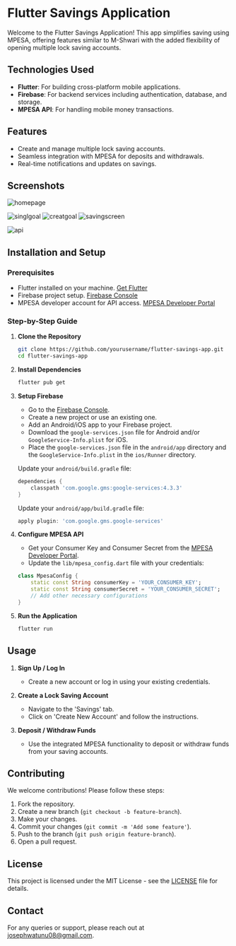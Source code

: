 
# Flutter Savings Application

Welcome to the Flutter Savings Application! This app simplifies saving using MPESA, offering features similar to M-Shwari with the added flexibility of opening multiple lock saving accounts.

## Technologies Used
- **Flutter**: For building cross-platform mobile applications.
- **Firebase**: For backend services including authentication, database, and storage.
- **MPESA API**: For handling mobile money transactions.


## Features
- Create and manage multiple lock saving accounts.
- Seamless integration with MPESA for deposits and withdrawals.
- Real-time notifications and updates on savings.

## Screenshots
![homepage](https://github.com/josephwatunu123/MPESA-Saving-Application/assets/81553233/9206af96-e678-4c8d-9336-7aaf8980bafc)

![singlgoal](https://github.com/josephwatunu123/MPESA-Saving-Application/assets/81553233/d7df1d03-bc1e-42c2-8d3e-2ef0b5045711)
![creatgoal](https://github.com/josephwatunu123/MPESA-Saving-Application/assets/81553233/0b5dd023-e276-4756-ac10-19b413b2baf1)
![savingscreen](https://github.com/josephwatunu123/MPESA-Saving-Application/assets/81553233/3d2e1b9e-4dc8-47aa-8248-31b1e3b96142)

![api](https://github.com/josephwatunu123/MPESA-Saving-Application/assets/81553233/45566357-6d49-4d8e-9abf-0c23e6f6ae6a)

## Installation and Setup

### Prerequisites
- Flutter installed on your machine. [Get Flutter](https://flutter.dev/docs/get-started/install)
- Firebase project setup. [Firebase Console](https://console.firebase.google.com/)
- MPESA developer account for API access. [MPESA Developer Portal](https://developer.safaricom.co.ke/)

### Step-by-Step Guide

1. **Clone the Repository**
    ```bash
    git clone https://github.com/yourusername/flutter-savings-app.git
    cd flutter-savings-app
    ```

2. **Install Dependencies**
    ```bash
    flutter pub get
    ```

3. **Setup Firebase**

    - Go to the [Firebase Console](https://console.firebase.google.com/).
    - Create a new project or use an existing one.
    - Add an Android/iOS app to your Firebase project.
    - Download the `google-services.json` file for Android and/or `GoogleService-Info.plist` for iOS.
    - Place the `google-services.json` file in the `android/app` directory and the `GoogleService-Info.plist` in the `ios/Runner` directory.

    Update your `android/build.gradle` file:
    ```groovy
    dependencies {
        classpath 'com.google.gms:google-services:4.3.3'
    }
    ```

    Update your `android/app/build.gradle` file:
    ```groovy
    apply plugin: 'com.google.gms.google-services'
    ```

4. **Configure MPESA API**

    - Get your Consumer Key and Consumer Secret from the [MPESA Developer Portal](https://developer.safaricom.co.ke/).
    - Update the `lib/mpesa_config.dart` file with your credentials:
    ```dart
    class MpesaConfig {
        static const String consumerKey = 'YOUR_CONSUMER_KEY';
        static const String consumerSecret = 'YOUR_CONSUMER_SECRET';
        // Add other necessary configurations
    }
    ```

5. **Run the Application**
    ```bash
    flutter run
    ```

## Usage

1. **Sign Up / Log In**
   - Create a new account or log in using your existing credentials.

2. **Create a Lock Saving Account**
   - Navigate to the 'Savings' tab.
   - Click on 'Create New Account' and follow the instructions.

3. **Deposit / Withdraw Funds**
   - Use the integrated MPESA functionality to deposit or withdraw funds from your saving accounts.

## Contributing
We welcome contributions! Please follow these steps:
1. Fork the repository.
2. Create a new branch (`git checkout -b feature-branch`).
3. Make your changes.
4. Commit your changes (`git commit -m 'Add some feature'`).
5. Push to the branch (`git push origin feature-branch`).
6. Open a pull request.

## License
This project is licensed under the MIT License - see the [LICENSE](LICENSE) file for details.

## Contact
For any queries or support, please reach out at [josephwatunu08@gmail.com](mailto:josephwatunu08@gmail.com).
